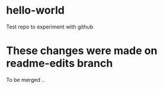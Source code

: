# hello-world
Test repo to experiment with github

# These changes were made on readme-edits branch
To be merged ..
